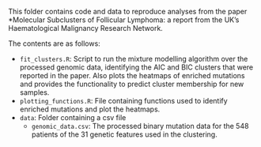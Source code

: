 This folder contains code and data to reproduce analyses from the paper *Molecular Subclusters of Follicular Lymphoma: a report from the UK’s Haematological Malignancy Research Network.

The contents are as follows:

  - `fit_clusters.R`: Script to run the mixture modelling algorithm over the processed genomic data, identifying the AIC and BIC clusters that were reported in the paper. Also plots the heatmaps of enriched mutations and provides the functionality to predict cluster membership for new samples.
  - `plotting_functions.R`: File containing functions used to identify enriched mutations and plot the heatmaps.
  - `data`: Folder containing a csv file
    - `genomic_data.csv`: The processed binary mutation data for the 548 patients of the 31 genetic features used in the clustering.
